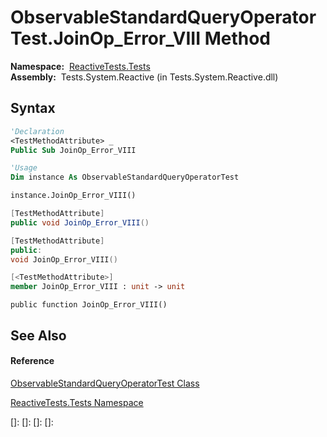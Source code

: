 # ObservableStandardQueryOperatorTest.JoinOp\_Error\_VIII Method

**Namespace:**  [ReactiveTests.Tests](ReactiveTests.Tests\ReactiveTests.Tests.md)  
**Assembly:**  Tests.System.Reactive (in Tests.System.Reactive.dll)

## Syntax

```vb
'Declaration
<TestMethodAttribute> _
Public Sub JoinOp_Error_VIII
```

```vb
'Usage
Dim instance As ObservableStandardQueryOperatorTest

instance.JoinOp_Error_VIII()
```

```csharp
[TestMethodAttribute]
public void JoinOp_Error_VIII()
```

```c++
[TestMethodAttribute]
public:
void JoinOp_Error_VIII()
```

```fsharp
[<TestMethodAttribute>]
member JoinOp_Error_VIII : unit -> unit 
```

```jscript
public function JoinOp_Error_VIII()
```

## See Also

#### Reference

[ObservableStandardQueryOperatorTest Class](ObservableStandardQueryOperatorTest\ObservableStandardQueryOperatorTest.md)

[ReactiveTests.Tests Namespace](ReactiveTests.Tests\ReactiveTests.Tests.md)

[]: 
[]: 
[]: 
[]: 